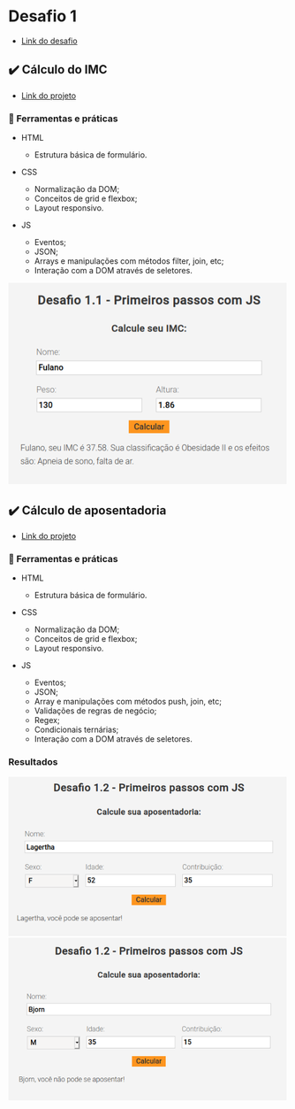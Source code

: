 # Desafio 1

* [Link do desafio](https://github.com/Rocketseat/bootcamp-launchbase-desafios-01/blob/master/desafios/01-1-primeiros-passos-com-js.md)

## :heavy_check_mark: Cálculo do IMC

* [Link do projeto](/calculo-imc)

### :hammer: Ferramentas e práticas
* HTML
    - Estrutura básica de formulário.

* CSS
    - Normalização da DOM;
    - Conceitos de grid e flexbox;
    - Layout responsivo.

* JS
    - Eventos;
    - JSON;
    - Arrays e manipulações com métodos filter, join, etc;
    - Interação com a DOM através de seletores.

![Resultado deste desafio](../assets/img/desafio1.1-result.png)

## :heavy_check_mark: Cálculo de aposentadoria

* [Link do projeto](/calculo-aposentadoria)

### :hammer: Ferramentas e práticas
* HTML
    - Estrutura básica de formulário.

* CSS
    - Normalização da DOM;
    - Conceitos de grid e flexbox;
    - Layout responsivo.

* JS
    - Eventos;
    - JSON;
    - Array e manipulações com métodos push, join, etc;
    - Validações de regras de negócio;
    - Regex;
    - Condicionais ternárias;
    - Interação com a DOM através de seletores.

### Resultados

![Para o sexo feminino](../assets/img/aposentadoria-f.png)
![Para o sexo masculino](../assets/img/aposentadoria-m.png)
